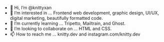 - 👋 Hi, I’m @knittyxan
- 👀 I’m interested in ... Frontend web development, graphic design, UI/UX, digital marketing, beautifully formatted code.
- 🌱 I’m currently learning ... Tripetto, Mailtrain, and Ghost.
- 💞️ I’m looking to collaborate on ... HTML and CSS.
- 📫 How to reach me ... knitty.dev and instagram.com/knitty.dev

<!---
knittyxan/knittyxan is a ✨ special ✨ repository because its `README.md` (this file) appears on your GitHub profile.
You can click the Preview link to take a look at your changes.
--->
